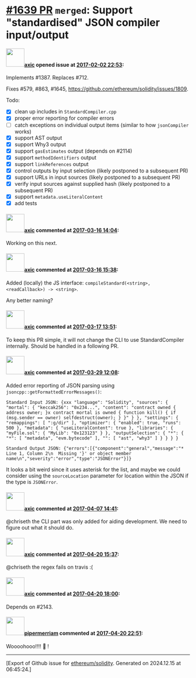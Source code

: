 # [\#1639 PR](https://github.com/ethereum/solidity/pull/1639) `merged`: Support "standardised" JSON compiler input/output

#### <img src="https://avatars.githubusercontent.com/u/20340?v=4" width="50">[axic](https://github.com/axic) opened issue at [2017-02-02 22:53](https://github.com/ethereum/solidity/pull/1639):

Implements #1387. Replaces #712.

Fixes #579, #863, #1645, https://github.com/ethereum/solidity/issues/1809.

Todo:
- [x] clean up includes in `StandardCompiler.cpp`
- [x] proper error reporting for compiler errors
- [ ] catch exceptions on individual output items (similar to how `jsonCompiler` works)
- [x] support AST output
- [x] support Why3 output
- [x] support `gasEstimates` output (depends on #2114)
- [x] support `methodIdentifiers` output
- [x] support `linkReferences` output
- [x] control outputs by input selection (likely postponed to a subsequent PR)
- [x] support URLs in input sources (likely postponed to a subsequent PR)
- [x] verify input sources against supplied hash (likely postponed to a subsequent PR)
- [x] support `metadata.useLiteralContent`
- [x] add tests

#### <img src="https://avatars.githubusercontent.com/u/20340?v=4" width="50">[axic](https://github.com/axic) commented at [2017-03-16 14:04](https://github.com/ethereum/solidity/pull/1639#issuecomment-287066577):

Working on this next.

#### <img src="https://avatars.githubusercontent.com/u/20340?v=4" width="50">[axic](https://github.com/axic) commented at [2017-03-16 15:38](https://github.com/ethereum/solidity/pull/1639#issuecomment-287097033):

Added (locally) the JS interface: `compileStandard(<string>, <readCallback>) -> <string>`.

Any better naming?

#### <img src="https://avatars.githubusercontent.com/u/20340?v=4" width="50">[axic](https://github.com/axic) commented at [2017-03-17 13:51](https://github.com/ethereum/solidity/pull/1639#issuecomment-287358757):

To keep this PR simple, it will not change the CLI to use StandardCompiler internally. Should be handled in a following PR.

#### <img src="https://avatars.githubusercontent.com/u/20340?v=4" width="50">[axic](https://github.com/axic) commented at [2017-03-29 12:08](https://github.com/ethereum/solidity/pull/1639#issuecomment-290069995):

Added error reporting of JSON parsing using `jsoncpp::getFormattedErrorMessages()`:

```
Standard Input JSON: {xxx "language": "Solidity", "sources": { "mortal": { "keccak256": "0x234...", "content": "contract owned { address owner; }x contract mortal is owned { function kill() { if (msg.sender == owner) selfdestruct(owner); } }" } }, "settings": { "remappings": [ ":g/dir" ], "optimizer": { "enabled": true, "runs": 500 }, "metadata": { "useLiteralContent": true }, "libraries": { "myFile.sol": { "MyLib": "0x123123" } }, "outputSelection": { "*": { "*": [ "metadata", "evm.bytecode" ], "": [ "ast", "why3" ] } } } }

Standard Output JSON: {"errors":[{"component":"general","message":"* Line 1, Column 2\n  Missing '}' or object member name\n","severity":"error","type":"JSONError"}]}
```

It looks a bit weird since it uses asterisk for the list, and maybe we could consider using the `sourceLocation` parameter for location within the JSON if the type is `JSONError`.

#### <img src="https://avatars.githubusercontent.com/u/20340?v=4" width="50">[axic](https://github.com/axic) commented at [2017-04-07 14:41](https://github.com/ethereum/solidity/pull/1639#issuecomment-292555493):

@chriseth the CLI part was only added for aiding development. We need to figure out what it should do.

#### <img src="https://avatars.githubusercontent.com/u/20340?v=4" width="50">[axic](https://github.com/axic) commented at [2017-04-20 15:37](https://github.com/ethereum/solidity/pull/1639#issuecomment-295784126):

@chriseth the regex fails on travis :(

#### <img src="https://avatars.githubusercontent.com/u/20340?v=4" width="50">[axic](https://github.com/axic) commented at [2017-04-20 18:00](https://github.com/ethereum/solidity/pull/1639#issuecomment-295835679):

Depends on #2143.

#### <img src="https://avatars.githubusercontent.com/u/824194?v=4" width="50">[pipermerriam](https://github.com/pipermerriam) commented at [2017-04-20 22:51](https://github.com/ethereum/solidity/pull/1639#issuecomment-295952599):

Woooohooo!!!! 🍰 !


-------------------------------------------------------------------------------



[Export of Github issue for [ethereum/solidity](https://github.com/ethereum/solidity). Generated on 2024.12.15 at 06:45:24.]
